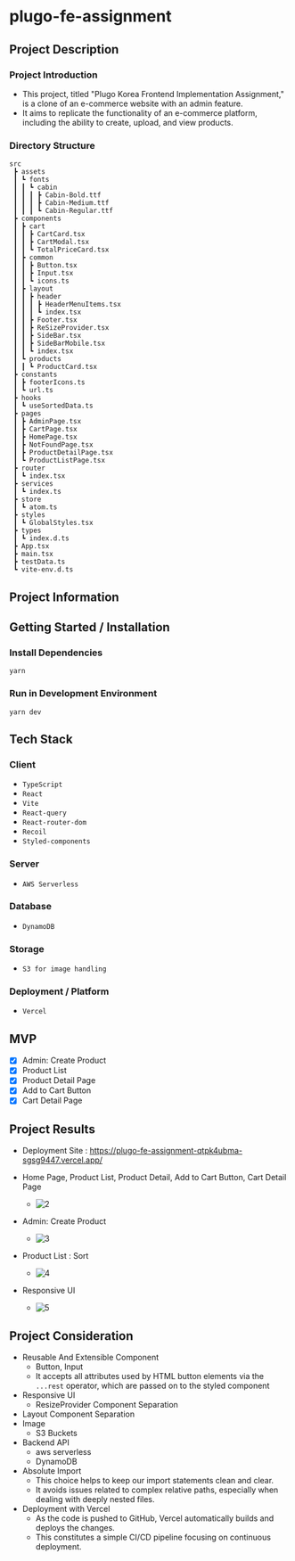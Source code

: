 # plugo-fe-assignment

## Project Description

### Project Introduction
- This project, titled "Plugo Korea Frontend Implementation Assignment," is a clone of an e-commerce website with an admin feature. 
- It aims to replicate the functionality of an e-commerce platform, including the ability to create, upload, and view products.

### Directory Structure
```
src
 ┣ assets
 ┃ ┗ fonts
 ┃ ┃ ┗ cabin
 ┃ ┃ ┃ ┣ Cabin-Bold.ttf
 ┃ ┃ ┃ ┣ Cabin-Medium.ttf
 ┃ ┃ ┃ ┗ Cabin-Regular.ttf
 ┣ components
 ┃ ┣ cart
 ┃ ┃ ┣ CartCard.tsx
 ┃ ┃ ┣ CartModal.tsx
 ┃ ┃ ┗ TotalPriceCard.tsx
 ┃ ┣ common
 ┃ ┃ ┣ Button.tsx
 ┃ ┃ ┣ Input.tsx
 ┃ ┃ ┗ icons.ts
 ┃ ┣ layout
 ┃ ┃ ┣ header
 ┃ ┃ ┃ ┣ HeaderMenuItems.tsx
 ┃ ┃ ┃ ┗ index.tsx
 ┃ ┃ ┣ Footer.tsx
 ┃ ┃ ┣ ReSizeProvider.tsx
 ┃ ┃ ┣ SideBar.tsx
 ┃ ┃ ┣ SideBarMobile.tsx
 ┃ ┃ ┗ index.tsx
 ┃ ┗ products
 ┃ ┃ ┗ ProductCard.tsx
 ┣ constants
 ┃ ┣ footerIcons.ts
 ┃ ┗ url.ts
 ┣ hooks
 ┃ ┗ useSortedData.ts
 ┣ pages
 ┃ ┣ AdminPage.tsx
 ┃ ┣ CartPage.tsx
 ┃ ┣ HomePage.tsx
 ┃ ┣ NotFoundPage.tsx
 ┃ ┣ ProductDetailPage.tsx
 ┃ ┗ ProductListPage.tsx
 ┣ router
 ┃ ┗ index.tsx
 ┣ services
 ┃ ┗ index.ts
 ┣ store
 ┃ ┗ atom.ts
 ┣ styles
 ┃ ┗ GlobalStyles.tsx
 ┣ types
 ┃ ┗ index.d.ts
 ┣ App.tsx
 ┣ main.tsx
 ┣ testData.ts
 ┗ vite-env.d.ts
```

## Project Information
## Getting Started / Installation
### Install Dependencies
```
yarn 
```
### Run in Development Environment
```
yarn dev
```
## Tech Stack
### Client
- `TypeScript`
- `React`
- `Vite`
- `React-query`
- `React-router-dom`
- `Recoil`
- `Styled-components`

### Server
- `AWS Serverless`

### Database
- `DynamoDB`

### Storage
- `S3 for image handling`

### Deployment / Platform
- `Vercel`


## MVP
- [x] Admin: Create Product
- [x] Product List
- [x] Product Detail Page
- [x] Add to Cart Button
- [x] Cart Detail Page

## Project Results
- Deployment Site : https://plugo-fe-assignment-qtpk4ubma-sgsg9447.vercel.app/

- Home Page, Product List, Product Detail, Add to Cart Button, Cart Detail Page
    - ![2](https://github.com/sgsg9447/plugo-fe-assignment/assets/87474789/cc91d9a7-a628-4a73-b6a2-3e83c69f216f)

- Admin: Create Product
    - ![3](https://github.com/sgsg9447/plugo-fe-assignment/assets/87474789/d6b7063d-6a7b-4095-9e46-4a3f9f029434)

- Product List : Sort
    - ![4](https://github.com/sgsg9447/plugo-fe-assignment/assets/87474789/49a9716b-6eef-44b8-bb91-1c121b35c9d0)

- Responsive UI
    - ![5](https://github.com/sgsg9447/plugo-fe-assignment/assets/87474789/4708d646-ad65-48f9-a13e-9a945ddde57b)


## Project Consideration
- Reusable And Extensible Component
    - Button, Input
    - It accepts all attributes used by HTML button elements via the `...rest` operator, which are passed on to the styled component
- Responsive UI
    - ResizeProvider Component Separation
- Layout Component Separation
- Image
    - S3 Buckets
- Backend API
    - aws serverless
    - DynamoDB
- Absolute Import
    - This choice helps to keep our import statements clean and clear. 
    - It avoids issues related to complex relative paths, especially when dealing with deeply nested files.
- Deployment with Vercel
    - As the code is pushed to GitHub, Vercel automatically builds and deploys the changes. 
    - This constitutes a simple CI/CD pipeline focusing on continuous deployment.
    
